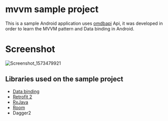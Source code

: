 # mvvm sample project

This is a sample Android application uses [omdbapi](http://www.omdbapi.com) Api, it was developed in order to learn the MVVM pattern and Data binding in Android.

# Screenshot

![Screenshot_1573479921](https://user-images.githubusercontent.com/35519598/68593539-ee77c700-04aa-11ea-970f-e9e2ba359c17.png)


Libraries used on the sample project
------------------------------------
* [Data binding](https://erikjhordan-rey.github.io/blog/2015/12/15/ANDROID-databinding-android.html)
* [Retrofit 2](http://square.github.io/retrofit/)
* [RxJava](https://github.com/ReactiveX/RxAndroid)
* [Room](https://developer.android.com/training/data-storage/room)
* Dagger2

